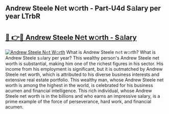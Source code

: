 ## Andrew Steele N𝚎t w𝚘rth - Part-U4d S𝚊lary per year LTrbR

# <h2><a href="http://gc2lkqz.nevu.top/?p=Andrew+Steele">🔗 👉🔴 Andrew Steele N𝚎t w𝚘rth - S𝚊lary</a></h2>

[![Andrew Steele N𝚎t W𝚘rth](https://i.imgur.com/Oavwk0R.jpeg)](http://gc2lkqz.nevu.top/?p=Andrew+Steele)
What is Andrew Steele n𝚎t w𝚘rth? What is Andrew Steele s𝚊lary per year?
This wealthy person's Andrew Steele net worth is substantial, making him one of the richest figures in his sector. His income from his employment is significant, but it is outmatched by Andrew Steele net worth, which is attributed to his diverse business interests and extensive real estate portfolio. This wealthy man, whose Andrew Steele net worth is among the highest in the world, is celebrated for his business acumen and financial intelligence. This rich individual, whose Andrew Steele net worth is in the billions and who earns an impressive salary, is a prime example of the force of perseverance, hard work, and financial acumen.
